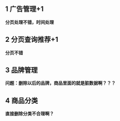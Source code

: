 ## 1 广告管理+1

**分页处理不错，时间处理**

## 2 分页查询推荐+1

**分页不错**

## 3 品牌管理

**问题：删除以后的品牌，商品里面的就是脏数据啊？？？**

## 4 商品分类

**直接删除分类不合理啊？**